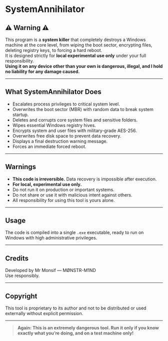 # SystemAnnihilator

## ⚠️ Warning ⚠️

This program is a **system killer** that completely destroys a Windows machine at the core level, from wiping the boot sector, encrypting files, deleting registry keys, to forcing a hard reboot.  
It is designed strictly for **local experimental use only** under your full responsibility.  
**Using it on any device other than your own is dangerous, illegal, and I hold no liability for any damage caused.**

---

## What SystemAnnihilator Does

- Escalates process privileges to critical system level.
- Overwrites the boot sector (MBR) with random data to break system startup.
- Deletes and corrupts core system files and sensitive folders.
- Wipes essential Windows registry hives.
- Encrypts system and user files with military-grade AES-256.
- Overwrites free disk space to prevent data recovery.
- Displays a final destruction warning message.
- Forces an immediate forced reboot.

---

## Warnings

- **This code is irreversible.** Data recovery is impossible after execution.
- **For local, experimental use only.**
- Do not run it on production or important systems.
- Do not share or use it with malicious intent against others.
- All responsibility for using this tool is yours alone.

---

## Usage

The code is compiled into a single `.exe` executable, ready to run on Windows with high administrative privileges.

---

## Credits

Developed by Mr Monsif — MØNSTR-M1ND  
Use responsibly.

---

## Copyright

This tool is proprietary to its author and not to be distributed or used externally without explicit permission.

---

> **Again: This is an extremely dangerous tool. Run it only if you know exactly what you’re doing, and on a test machine only!**
